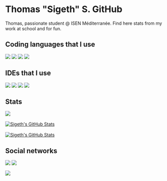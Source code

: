 # Thomas "Sigeth" S. GitHub

Thomas, passionate student @ ISEN Méditerranée. Find here stats from my work at school and for fun.

## Coding languages that I use
![](https://img.shields.io/badge/Code-Python-informational?style=flat&logo=python&logoColor=white&color=642eda)
![](https://img.shields.io/badge/Code-Java-informational?style=flat&logo=java&logoColor=white&color=642eda)
![](https://img.shields.io/badge/Code-JavaScript-informational?style=flat&logo=javascript&logoColor=white&color=642eda)
![](https://img.shields.io/badge/Code-TypeScript-informational?style=flat&logo=typescript&logoColor=white&color=642eda)

## IDEs that I use
![](https://img.shields.io/badge/IDE-VS%20Code-informational?style=flat&logo=visualstudiocode&logoColor=white&color=642eda)
![](https://img.shields.io/badge/IDE-IntelliJ%20IDEA-informational?style=flat&logo=intellijidea&logoColor=white&color=642eda)
![](https://img.shields.io/badge/IDE-Android%20Studio-informational?style=flat&logo=androidstudio&logoColor=white&color=642eda)
![](https://img.shields.io/badge/IDE-PyCharm-informational?style=flat&logo=pycharm&logoColor=white&color=642eda)

## Stats
<a href="https://github.com/Sigeth">
  <img align="center" src="https://github-readme-stats.vercel.app/api/top-langs/?username=Sigeth&title_color=ffffff&text_color=c9cacc&icon_color=2bbc8a&bg_color=642eda" />
</a>
<br><br>
<a href="https://github.com/Sigeth">
  <img align="center" src="https://github-readme-stats.vercel.app/api?username=Sigeth&show_icons=true&line_height=27&count_private=true&title_color=ffffff&text_color=c9cacc&icon_color=2bbc8a&bg_color=642eda" alt="Sigeth's GitHub Stats" />
</a>
<br><br>
<a href="https://wakatime.com/@Sigeth">
  <img align="center" src="https://github-readme-stats.vercel.app/api/wakatime?username=@Sigeth&title_color=ffffff&text_color=c9cacc&icon_color=2bbc8a&bg_color=642eda" alt="Sigeth's GitHub Stats" />
</a>

## Social networks
![](https://img.shields.io/twitter/follow/TSigeth?style=social)
![](https://img.shields.io/youtube/channel/subscribers/UC-kdZAQBM7sfqHNrL3RFscA?style=social)


![](https://hit.yhype.me/github/profile?user_id=52868615)
<!-- Resources -->
<!-- Icons: https://simpleicons.org/ -->
<!-- GitHub Stats: https://github.com/anuraghazra/github-readme-stats -->
<!-- Emojis: https://emojipedia.org/emoji/ -->
<!-- HTML Emojis: https://www.fileformat.info/index.htm -->
<!-- Shields: https://shields.io/ -->
<!-- Awesome GitHub Profile README: https://github.com/abhisheknaiidu/awesome-github-profile-readme -->
